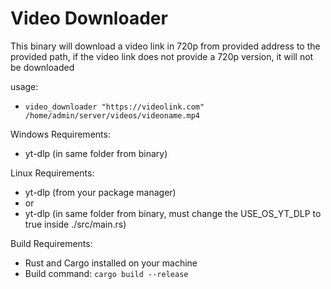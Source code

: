 # Video Downloader
This binary will download a video link in 720p from provided address to the provided path,
if the video link does not provide a 720p version, it will not be downloaded

usage:
- ``video_downloader "https://videolink.com" /home/admin/server/videos/videoname.mp4``

Windows Requirements:
- yt-dlp (in same folder from binary)

Linux Requirements:
- yt-dlp (from your package manager)
- or
- yt-dlp (in same folder from binary, must change the USE_OS_YT_DLP to true inside ./src/main.rs)

Build Requirements:
- Rust and Cargo installed on your machine
- Build command: ``cargo build --release``